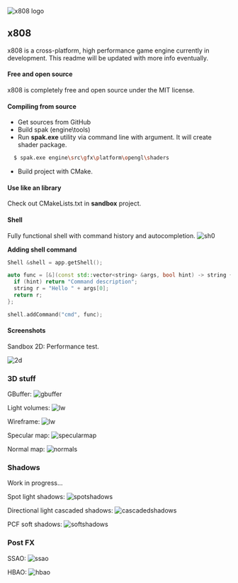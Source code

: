 ![x808 logo](/_md/logo.png)

## x808

x808 is a cross-platform, high performance game engine currently in development. This readme will be updated with more info eventually.


#### Free and open source

x808 is completely free and open source under the MIT license.


#### Compiling from source

* Get sources from GitHub
* Build spak (engine\tools)
* Run **spak.exe** utility via command line with argument. It will create shader package.
```sh
  $ spak.exe engine\src\gfx\platform\opengl\shaders
```
* Build project with CMake.

#### Use like an library

Check out CMakeLists.txt in **sandbox** project.

#### Shell

Fully functional shell with command history and autocompletion.
![sh0](/_md/shell0.png)

**Adding shell command**

```c++
Shell &shell = app.getShell();

auto func = [&](const std::vector<string> &args, bool hint) -> string {
  if (hint) return "Command description";
  string r = "Hello " + args[0];
  return r;
};

shell.addCommand("cmd", func);
```

#### Screenshots

Sandbox 2D: Performance test.

![2d](/_md/2d.png)

### 3D stuff

GBuffer:
![gbuffer](/_md/gbuffer.png)

Light volumes:
![lw](/_md/lightvolumes.png)

Wireframe:
![lw](/_md/wireframe.png)

Specular map:
![specularmap](/_md/specular.png)

Normal map:
![normals](/_md/normals.png)

### Shadows

Work in progress...

Spot light shadows:
![spotshadows](/_md/spotshadows.png)

Directional light cascaded shadows:
![cascadedshadows](/_md/cascadedshadows.png)

PCF soft shadows:
![softshadows](/_md/softshadows.png)

### Post FX

SSAO:
![ssao](/_md/ssao.png)

HBAO:
![hbao](/_md/hbao.png)
